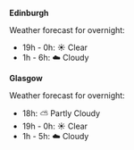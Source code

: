 
**Edinburgh**

Weather forecast for overnight:
* 19h - 0h: :sunny: Clear
* 1h - 6h: :cloud: Cloudy

**Glasgow**

Weather forecast for overnight:
* 18h: :partly_sunny: Partly Cloudy
* 19h - 0h: :sunny: Clear
* 1h - 5h: :cloud: Cloudy
